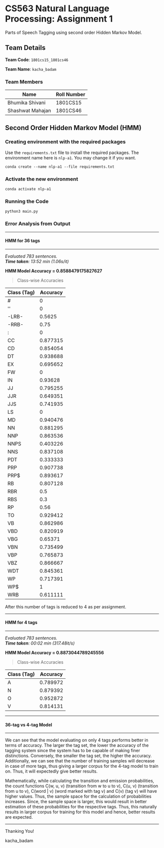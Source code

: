# CS563 Natural Language Processing: Assignment 1
Parts of Speech Tagging using second order Hidden Markov Model.

## Team Details

**Team Code**: `1801cs15_1801cs46`

**Team Name**: `kacha_badam`

### Team Members

| Name              | Roll Number |
| ----------------- | ----------- |
| Bhumika Shivani   | 1801CS15    |
| Shashwat Mahajan  | 1801CS46    |

## Second Order Hidden Markov Model (HMM)
### Creating environment with the required packages
Use the ```requirements.txt``` file to install the required packages. The environment name here is `nlp-a1`. You may change it if you want.

```
conda create --name nlp-a1 --file requirements.txt
```  

### Activate the new environment
```
conda activate nlp-a1
```

### Running the Code
```
python3 main.py
```

### Error Analysis from Output
---
#### HMM for 36 tags 
---
_Evaluated 783 sentences._  
_**Time taken**: 13:52 min (1.06s/it)_

**HMM Model Accuracy = 0.8588479175827627**

> Class-wise Accuracies 

|  Class (Tag)  |  Accuracy  |
|---------------|------------|
| #             |   0        |
| ''            |   0        |
| -LRB-         |   0.5625   |
| -RRB-         |   0.75     |
| :             |   0        |
| CC            |   0.877315 |
| CD            |   0.854054 |
| DT            |   0.938688 |
| EX            |   0.695652 |
| FW            |   0        |
| IN            |   0.93628  |
| JJ            |   0.795255 |
| JJR           |   0.649351 |
| JJS           |   0.741935 |
| LS            |   0        |
| MD            |   0.940476 |
| NN            |   0.881295 |
| NNP           |   0.863536 |
| NNPS          |   0.403226 |
| NNS           |   0.837108 |
| PDT           |   0.333333 |
| PRP           |   0.907738 |
| PRP$          |   0.893617 |
| RB            |   0.807128 |
| RBR           |   0.5      |
| RBS           |   0.3      |
| RP            |   0.56     |
| TO            |   0.929412 |
| VB            |   0.862986 |
| VBD           |   0.820919 |
| VBG           |   0.65371  |
| VBN           |   0.735499 |
| VBP           |   0.765873 |
| VBZ           |   0.866667 |
| WDT           |   0.845361 |
| WP            |   0.717391 |
| WP$           |   1        |
| WRB           |   0.611111 |
  
After this number of tags is reduced to 4 as per assignment.  

---

#### HMM for 4 tags
---
_Evaluated 783 sentences._  
_**Time taken**: 00:02 min (317.48it/s)_

**HMM Model Accuracy = 0.8873044789245556**

> Class-wise Accuracies 

|  Class (Tag)  |  Accuracy  |
|---------------|------------|
| A             |   0.789972 |
| N             |   0.879392 |
| O             |   0.952872 |
| V             |   0.814131 |

---

#### 36-tag vs 4-tag Model
---
We can see that the model evaluating on only 4 tags performs better in terms of accuracy. The larger the tag set, the lower the accuracy of the tagging system since the system has to be capable of making finer distinctions. Conversely, the smaller the tag set, the higher the accuracy. Additionally, we can see that the number of training samples will decrease in case of more tags, thus giving a larger corpus for the 4-tag model to train on. Thus, it will expectedly give better results. 

Mathematically, while calculating the transition and emission probabilities, the count functions C(w, u, v) (transition from w to u to v), C(u, v) (transition from u to v), C(word | v) (word marked with tag v) and C(v) (tag v) will have higher values. Thus, the sample space for the calculation of probabilities increases. Since, the sample space is larger, this would result in better estimation of these probabilities for the respective tags. Thus, this naturally results in larger corpus for training for this model and hence, better results are expected.

______________________
Thanking You!

kacha_badam